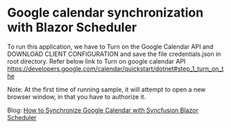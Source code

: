 # Google calendar synchronization with Blazor Scheduler

  To run this application, we have to Turn on the Google Calendar API and DOWNLOAD CLIENT CONFIGURATION and save the file credentials.json in root directory.
  Refer below link to Turn on google calendar API
  https://developers.google.com/calendar/quickstart/dotnet#step_1_turn_on_the

Note: At the first time of running sample, it will attempt to open a new browser window, in that you have to authorize it.

Blog: [How to Synchronize Google Calendar with Syncfusion Blazor Scheduler](https://www.syncfusion.com/blogs/post/synchronize-google-calendar-with-syncfusion-blazor-scheduler.aspx)
